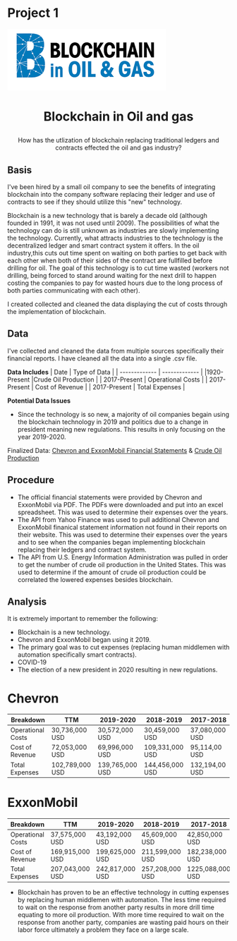 # Project 1

![HeaderPicture](BlockchainHeader.png)

# <p align="center"> Blockchain in Oil and gas </p>
  <p align="center"> How has the utlization of blockchain replacing traditional ledgers and contracts effected the oil and gas industry? </p>
  
## Basis
I've been hired by a small oil company to see the benefits of integrating blockchain into the company software replacing their ledger and use of contracts to see if they should utilize this "new" technology.

Blockchain is a new technology that is barely a decade old (although founded in 1991, it was not used until 2009). The possibilities of what the technology can do is still unknown as industries are slowly implementing the technology. Currently, what attracts industries to the technology is the decentralized ledger and smart contract system it offers. In the oil industry,this cuts out time spent on waiting on both parties to get back with each other when both of their sides of the contract are fullfilled before drilling for oil. The goal of this technology is to cut time wasted (workers not drilling, being forced to stand around waiting for the next drill to happen costing the companies to pay for wasted hours due to the long process of both parties communicating with each other).

I created collected and cleaned the data displaying the cut of costs through the implementation of blockchain.

## Data

I've collected and cleaned the data from multiple sources specifically their financial reports. I have cleaned all the data into a single .csv file.

**Data Includes**
| Date  | Type of Data  |
| ------------- | ------------- |
|1920-Present |Crude Oil Production |
| 2017-Present |  Operational Costs  |
| 2017-Present | Cost of Revenue  |
| 2017-Present | Total Expenses |

**Potential Data Issues**

* Since the technology is so new, a majority of oil companies begain using the blockchain technology in 2019 and politics due to a change in president meaning new regulations. This results in only focusing on the year 2019-2020.


Finalized Data: [Chevron and ExxonMobil Financial Statements](Finalized_Data.csv) &
                [Crude Oil Production](Crude_Oil_Production.csv)

## Procedure

* The official financial statements were provided by Chevron and ExxonMobil via PDF. The PDFs were downloaded and put into an excel spreadsheet. This was used to determine their expenses over the years.
* The API from Yahoo Finance was used to pull additional Chevron and ExxonMobil finanical statement information not found in their reports on their website. This was used to determine their expenses over the years and to see when the companies began implementing blockchain replacing their ledgers and contract system.
* The API from U.S. Energy Information Administration was pulled in order to get the number of crude oil production in the United States. This was used to determine if the amount of crude oil production could be correlated the lowered expenses besides blockchain.

## Analysis

It is extremely important to remember the following:
* Blockchain is a new technology.
* Chevron and ExxonMobil began using it 2019.
* The primary goal was to cut expenses (replacing human middlemen with automation specifically smart contracts).
* COVID-19
* The election of a new president in 2020 resulting in new regulations.

# Chevron
| Breakdown  | TTM | 2019-2020 | 2018-2019 | 2017-2018 |
| ------------- | ------------- |---| --- | --- | 
|Operational Costs| 30,736,000 USD |30,572,000 USD |30,459,000 USD |37,080,000 USD |
|Cost of Revenue | 72,053,000 USD | 69,996,000 USD | 109,331,000 USD |95,114,00 USD |
|Total Expenses | 102,789,000 USD |139,765,000 USD |144,456,000 USD | 132,194,00 USD |

# ExxonMobil
| Breakdown  | TTM | 2019-2020 | 2018-2019 | 2017-2018 |
| ------------- | ------------- |---| --- | --- | 
|Operational Costs| 37,575,000 USD |43,192,000 USD |45,609,000 USD |42,850,000 USD |
|Cost of Revenue | 169,915,000 USD | 199,625,000 USD | 211,599,000 USD |182,238,000 USD |
|Total Expenses | 207,043,000 USD |242,817,000 USD |257,208,000 USD | 1225,088,000 USD |

* Blockchain has proven to be an effective technology in cutting expenses by replacing human middlemen with automation. The less time required to wait on the response from another party results in more drill time equating to more oil production. With more time required to wait on the response from another party, companies are wasting paid hours on their labor force ultimately a problem they face on a large scale. 
